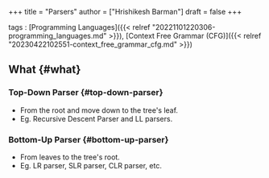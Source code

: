 +++
title = "Parsers"
author = ["Hrishikesh Barman"]
draft = false
+++

tags
: [Programming Languages]({{< relref "20221101220306-programming_languages.md" >}}), [Context Free Grammar (CFG)]({{< relref "20230422102551-context_free_grammar_cfg.md" >}})


## What {#what}


### Top-Down Parser {#top-down-parser}

-   From the root and move down to the tree's leaf.
-   Eg. Recursive Descent Parser and LL parsers.


### Bottom-Up Parser {#bottom-up-parser}

-   From leaves to the tree's root.
-   Eg. LR parser, SLR parser, CLR parser, etc.

